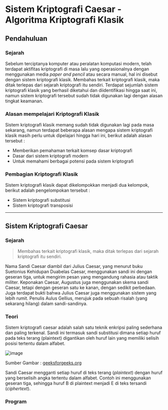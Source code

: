 # Sistem Kriptografi Caesar - Algoritma Kriptografi Klasik 

## Pendahuluan
### Sejarah
Sebelum terciptanya komputer atau peralatan komputasi modern, telah terdapat aktifitas kriptografi di masa lalu yang operasionalnya dengan menggunakan media *paper and pencil* atau secara manual, hal ini disebut dengan sistem kriptografi klasik. Membahas terkait kriptografi klasik, maka ditak terlepas dari sejarah kriptografi itu sendiri. Terdapat sejumlah sistem kriptografi klasik yang berhasil diketahui dan diidentifikasi hingga saat ini, namun sistem kriptografi tersebut sudah tidak digunakan lagi dengan alasan tingkat keamanan.

### Alasan mempelajari Kriptografi Klasik
Sistem kriptografi klasik memang sudah tidak digunakan lagi pada masa sekarang, namun terdapat beberapa alasan mengapa sistem kriptografi klasik masih perlu untuk dipelajari hingga hari ini, berikut adalah alasan tersebut :
 - Memberikan pemahaman terkait komsep dasar kriptografi
 - Dasar dari sistem kriptografi modern
 - Untuk memahami berbagai potensi pada sistem kriptografi

### Pembagian Kriptografi Klasik
Sistem kriptografi klasik dapat dikelompokkan menjadi dua kelompok, berikut adalah pengelompokan tersebut :
 - Sistem kriptografi substitusi
 - Sistem kriptografi transposisi

---

## Sistem Kriptografi Caesar
### Sejarah
>Membahas terkait kriptografi klasik, maka ditak terlepas dari sejarah kriptografi itu sendiri.

Nama Sandi Caesar diambil dari Julius Caesar, yang menurut buku Suetonius Kehidupan Duabelas Caesar, menggunakan sandi ini dengan geseran tiga, untuk mengirim pesan yang mengandung rahasia atau taktik militer. Keponakan Caesar, Augustus juga menggunakan skema sandi Caesar, tetapi dengan geseran satu ke kanan, dengan sedikit perbedaan. Juga terdapat bukti bahwa Julius Caesar juga menggunakan sistem yang lebih rumit. Penulis Aulus Gellius, merujuk pada sebuah risalah (yang sekarang hilang) dalam sandi-sandinya.

### Teori
Sistem kriptografi caesar adalah salah satu teknik enkripsi paling sederhana dan paling terkenal. Sandi ini termasuk sandi substitusi dimana setiap huruf pada teks terang (plaintext) digantikan oleh huruf lain yang memiliki selisih posisi tertentu dalam alfabet. 

![image](https://user-images.githubusercontent.com/117842809/201686128-5606dcca-7476-436b-bdef-6b7b95d898b5.png)
 
Sumber Gambar : [geeksforgeeks.org](https://www.geeksforgeeks.org/caesar-cipher-in-cryptography/)

Sandi Caesar mengganti setiap huruf di teks terang (_plaintext_) dengan huruf yang berselisih angka tertentu dalam alfabet. Contoh ini menggunakan geseran tiga, sehingga huruf B di plaintext menjadi E di teks tersandi (_ciphertext_).

### Program


